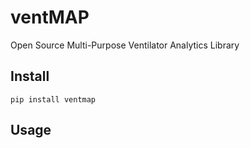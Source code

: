 # ventMAP
Open Source Multi-Purpose Ventilator Analytics Library

## Install

    pip install ventmap

## Usage
